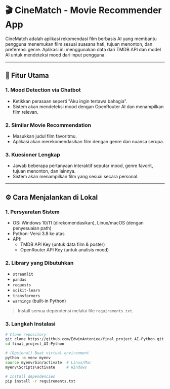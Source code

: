 # 🎬 CineMatch - Movie Recommender App

CineMatch adalah aplikasi rekomendasi film berbasis AI yang membantu pengguna menemukan film sesuai suasana hati, tujuan menonton, dan preferensi genre. Aplikasi ini menggunakan data dari TMDB API dan model AI untuk mendeteksi mood dari input pengguna.

---

## 📌 Fitur Utama

### 1. Mood Detection via Chatbot
- Ketikkan perasaan seperti "Aku ingin tertawa bahagia".
- Sistem akan mendeteksi mood dengan OpenRouter AI dan menampilkan film relevan.

### 2. Similar Movie Recommendation
- Masukkan judul film favoritmu.
- Aplikasi akan merekomendasikan film dengan genre dan nuansa serupa.

### 3. Kuesioner Lengkap
- Jawab beberapa pertanyaan interaktif seputar mood, genre favorit, tujuan menonton, dan lainnya.
- Sistem akan menampilkan film yang sesuai secara personal.

---

## ⚙️ Cara Menjalankan di Lokal

### 1. Persyaratan Sistem
- OS: Windows 10/11 (direkomendasikan), Linux/macOS (dengan penyesuaian path)
- Python: Versi 3.8 ke atas
- API:
  - TMDB API Key (untuk data film & poster)
  - OpenRouter API Key (untuk analisis mood)

### 2. Library yang Dibutuhkan
- `streamlit`
- `pandas`
- `requests`
- `scikit-learn`
- `transformers`
- `warnings` (built-in Python)

> Install semua dependensi melalui file `requirements.txt`.

### 3. Langkah Instalasi

```bash
# Clone repository
git clone https://github.com/EdwinAntoniee/final_project_AI-Python.git
cd final_project_AI-Python

# (Opsional) Buat virtual environment
python -m venv myenv
source myenv/bin/activate  # Linux/Mac
myenv\Scripts\activate     # Windows

# Install dependencies
pip install -r requirements.txt

